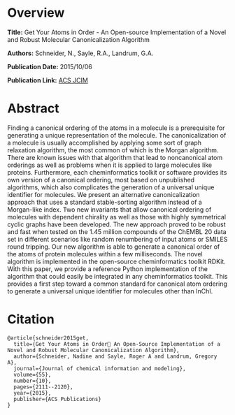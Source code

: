# Overview
**Title:**
Get Your Atoms in Order - An Open-source Implementation of a Novel and Robust Molecular Canonicalization Algorithm

**Authors:**
Schneider, N., Sayle, R.A., Landrum, G.A.

**Publication Date:**
2015/10/06

**Publication Link:**
[ACS JCIM](https://pubs.acs.org/doi/10.1021/acs.jcim.5b00543)

# Abstract
Finding a canonical ordering of the atoms in a molecule is a prerequisite for generating a unique representation of the molecule. 
The canonicalization of a molecule is usually accomplished by applying some sort of graph relaxation algorithm, the most common of which is the Morgan algorithm. 
There are known issues with that algorithm that lead to noncanonical atom orderings as well as problems when it is applied to large molecules like proteins. 
Furthermore, each cheminformatics toolkit or software provides its own version of a canonical ordering, most based on unpublished algorithms, which also complicates the generation of a universal unique identifier for molecules. 
We present an alternative canonicalization approach that uses a standard stable-sorting algorithm instead of a Morgan-like index. 
Two new invariants that allow canonical ordering of molecules with dependent chirality as well as those with highly symmetrical cyclic graphs have been developed. 
The new approach proved to be robust and fast when tested on the 1.45 million compounds of the ChEMBL 20 data set in different scenarios like random renumbering of input atoms or SMILES round tripping.
Our new algorithm is able to generate a canonical order of the atoms of protein molecules within a few milliseconds. 
The novel algorithm is implemented in the open-source cheminformatics toolkit RDKit. 
With this paper, we provide a reference Python implementation of the algorithm that could easily be integrated in any cheminformatics toolkit. 
This provides a first step toward a common standard for canonical atom ordering to generate a universal unique identifier for molecules other than InChI.


# Citation
```
@article{schneider2015get,
  title={Get Your Atoms in Order An Open-Source Implementation of a Novel and Robust Molecular Canonicalization Algorithm},
  author={Schneider, Nadine and Sayle, Roger A and Landrum, Gregory A},
  journal={Journal of chemical information and modeling},
  volume={55},
  number={10},
  pages={2111--2120},
  year={2015},
  publisher={ACS Publications}
}
```
